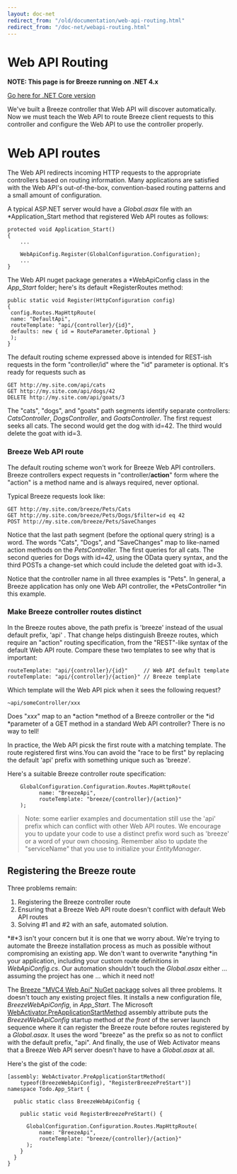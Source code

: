 ```yaml
---
layout: doc-net
redirect_from: "/old/documentation/web-api-routing.html"
redirect_from: "/doc-net/webapi-routing.html"
---
```

# Web API Routing

**NOTE: This page is for Breeze running on .NET 4.x**

[Go here for .NET Core version](/doc-net/webapi-controller-core)

We've built a Breeze controller that Web API will discover automatically. Now we must teach the Web API to route Breeze client requests to this controller and configure the Web API to use the controller properly.

# Web API routes

The Web API redirects incoming HTTP requests to the appropriate controllers based on routing information. Many applications are satisfied with the Web API's out-of-the-box, convention-based routing patterns and a small amount of configuration.

A typical ASP.NET server would have a *Global.asax* file with an *Application_Start method that registered Web API routes as follows:

	protected void Application_Start()
	{
		...

		WebApiConfig.Register(GlobalConfiguration.Configuration);
		...
	}


The Web API nuget package generates a *WebApiConfig class in the *App_Start* folder; here's its default *RegisterRoutes method:

	public static void Register(HttpConfiguration config)
	{
	 config.Routes.MapHttpRoute(
	 name: "DefaultApi",
	 routeTemplate: "api/{controller}/{id}",
	 defaults: new { id = RouteParameter.Optional }
	 );
	}

The default routing scheme expressed above is intended for REST-ish requests in the form "controller/id" where the "id" parameter is optional. It's ready for requests such as

	GET http://my.site.com/api/cats
	GET http://my.site.com/api/dogs/42
	DELETE http://my.site.com/api/goats/3

The "cats", "dogs", and "goats" path segments identify separate controllers: *CatsController*, *DogsController*, and *GoatsController*. The first request seeks all cats. The second would get the dog with id=42. The third would delete the goat with id=3.

###	Breeze Web API route

The default routing scheme won't work for Breeze Web API controllers. Breeze controllers expect requests in "controller/<strong>action</strong>" form where the "action" is a method name and is always required, never optional.

Typical Breeze requests look like:

	GET http://my.site.com/breeze/Pets/Cats
	GET http://my.site.com/breeze/Pets/Dogs/$filter=id eq 42
	POST http://my.site.com/breeze/Pets/SaveChanges

Notice that the last path segment (before the optional query string) is a word. The words "Cats", "Dogs", and "SaveChanges" map to like-named action methods on the *PetsController.* The first queries for all cats. The second queries for Dogs with id=42, using the OData query syntax, and the third POSTs a change-set which could include the deleted goat with id=3.

Notice that the controller name in all three examples is "Pets". In general, a Breeze application has only one Web API controller, the *PetsController *in this example.

###	Make Breeze controller routes distinct

In the Breeze routes above, the path prefix is 'breeze' instead of the usual default prefix, 'api' . That change helps distinguish Breeze routes, which require an "action" routing specification, from the "REST"-like syntax of the default Web API route. Compare these two templates to see why that is important:

	routeTemplate: "api/{controller}/{id}"     // Web API default template
	routeTemplate: "api/{controller}/{action}" // Breeze template

Which template will the Web API pick when it sees the following request?

	~api/someController/xxx

Does "*xxx*" map to an *action *method of a Breeze controller or the *id *parameter of a GET method in a standard Web API controller? There is no way to tell!

In practice, the Web API picsk the first route with a matching template. The route registered first wins.You can avoid the "race to be first" by replacing the default 'api' prefix with something unique such as 'breeze'.

Here's a suitable Breeze controller route specification:

		GlobalConfiguration.Configuration.Routes.MapHttpRoute(
			  name: "BreezeApi",
			  routeTemplate: "breeze/{controller}/{action}"
		);

>Note: some earlier examples and documentation still use the 'api' prefix which can conflict with other Web API routes. We encourage you to update your code to use a distinct prefix word such as 'breeze' or a word of your own choosing. Remember also to update the "serviceName" that you use to initialize your *EntityManager*.

## Registering the Breeze route

Three problems remain:

1.  Registering the Breeze controller route
1.  Ensuring that a Breeze Web API route doesn't conflict with default Web API routes
1.  Solving #1 and #2 with an safe, automated solution.


*#*3 isn't your concern but it is one that we worry about. We're trying to automate the Breeze installation process as much as possible without compromising an existing app. We don't want to overwrite *anything *in your application, including your custom route definitions in *WebApiConfig.cs*. Our automation shouldn't touch the *Global.asax* either ... assuming the project has one ... which it need not!

The [Breeze "MVC4 Web Api" NuGet package](nuget-packages.html) solves all three problems. It doesn't touch any existing project files. It installs a new configuration file, *BreezeWebApiConfig*, in *App_Start*. The Microsoft <a href="http://blogs.msdn.com/b/davidebb/archive/2010/10/11/light-up-your-nupacks-with-startup-code-and-webactivator.aspx" target="_blank">WebActivator.PreApplicationStartMethod</a> assembly attribute puts the *BreezeWebApiConfig* startup method *at the front* of the server launch sequence where it can register the Breeze route before routes registered by a *Global.asax*. It uses the word "breeze" as the prefix so as not to conflict with the default prefix, "api". And finally, the use of Web Activator means that a Breeze Web API server doesn't have to have a *Global.asax* at all.

Here's the gist of the code:

	[assembly: WebActivator.PreApplicationStartMethod(
		typeof(BreezeWebApiConfig), "RegisterBreezePreStart")]
	namespace Todo.App_Start {

	  public static class BreezeWebApiConfig {

		public static void RegisterBreezePreStart() {

		  GlobalConfiguration.Configuration.Routes.MapHttpRoute(
			  name: "BreezeApi",
			  routeTemplate: "breeze/{controller}/{action}" 
		  );
		}
	  }
	}


